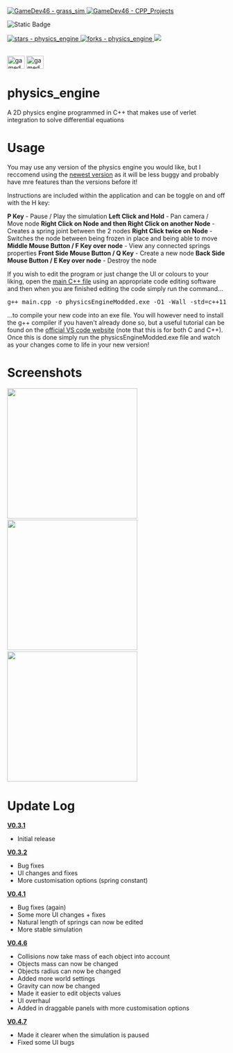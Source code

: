 <a href="https://github.com/GameDev46" title="Go to GitHub repo">
    <img src="https://img.shields.io/static/v1?label=GameDev46&message=|&color=Green&logo=github&style=for-the-badge&labelColor=1f1f22" alt="GameDev46 - grass_sim">
    <img src="https://img.shields.io/badge/Version-0.4.7-green?style=for-the-badge&labelColor=1f1f22&color=Green" alt="GameDev46 - CPP_Projects">
</a>


![Static Badge](https://img.shields.io/badge/--1f1f22?style=for-the-badge&logo=Cplusplus&logoColor=6060ef)
    
<a href="https://github.com/GameDev46/physics_engine/stargazers">
    <img src="https://img.shields.io/github/stars/GameDev46/physics_engine?style=for-the-badge&labelColor=1f1f22" alt="stars - physics_engine">
</a>
<a href="https://github.com/GameDev46/physics_engine/forks">
    <img src="https://img.shields.io/github/forks/GameDev46/physics_engine?style=for-the-badge&labelColor=1f1f22" alt="forks - physics_engine">
</a>
<a href="https://github.com/GameDev46/physics_engine/issues">
    <img src="https://img.shields.io/github/issues/GameDev46/physics_engine?style=for-the-badge&labelColor=1f1f22&color=blue"/>
 </a>

<br>
<br>

<p align="left">
<a href="https://twitter.com/gamedev46" target="blank"><img align="center" src="https://raw.githubusercontent.com/rahuldkjain/github-profile-readme-generator/master/src/images/icons/Social/twitter.svg" alt="gamedev46" height="30" width="40" /></a>
<a href="https://www.youtube.com/c/gamedev46" target="blank"><img align="center" src="https://raw.githubusercontent.com/rahuldkjain/github-profile-readme-generator/master/src/images/icons/Social/youtube.svg" alt="gamedev46" height="30" width="40" /></a>
</p>

# physics_engine

A 2D physics engine programmed in C++ that makes use of verlet integration to solve differential equations

# Usage

You may use any version of the physics engine you would like, but I reccomend using the [newest version](/Physics%20Engine%20V0.4.7) as it will be less buggy and probably have mre features than the versions before it!

Instructions are included within the application and can be toggle on and off with the H key:

**P Key** - Pause / Play the simulation
**Left Click and Hold** - Pan camera / Move node
**Right Click on Node and then Right Click on another Node** - Creates a spring joint between the 2 nodes
**Right Click twice on Node** - Switches the node between being frozen in place and being able to move
**Middle Mouse Button / F Key over node** - View any connected springs properties
**Front Side Mouse Button / Q Key** - Create a new node
**Back Side Mouse Button / E Key over node** - Destroy the node

If you wish to edit the program or just change the UI or colours to your liking, open the [main C++ file](/Physics%20Engine%20V0.4.7/main.cpp) using an appropriate code editing software and then when you are finished editing the code simply run the command...

<pre>g++ main.cpp -o physicsEngineModded.exe -O1 -Wall -std=c++11 -Wno-missing-braces -I include/ -L lib/ -lraylib -lopengl32 -lgdi32 -lwinmm</pre>

...to compile your new code into an exe file. You will however need to install the g++ compiler if you haven't already done so, but a useful tutorial can be found on the [official VS code website](https://code.visualstudio.com/docs/cpp/config-mingw) (note that this is for both C and C++). Once this is done simply run the physicsEngineModded.exe file and watch as your changes come to life in your new version!

# Screenshots

<p>
  <img src="https://github.com/GameDev46/physics_engine/assets/76485006/d313adc0-f2b4-42ff-a223-2bc998def855" height="300">
  &nbsp;
  <img src="https://github.com/GameDev46/physics_engine/assets/76485006/a3265fe3-a8b2-4650-a899-66294f30a7e4" height="300">
  &nbsp;
  <img src="https://github.com/GameDev46/physics_engine/assets/76485006/73c9a05c-dc95-4706-8455-246483210a13" height="300">
</p>

# Update Log

[**V0.3.1**](/Physics%20Engine%20V0.3.1)

- Initial release

[**V0.3.2**](/Physics%20Engine%20V0.3.2)

- Bug fixes
- UI changes and fixes
- More customisation options (spring constant)

[**V0.4.1**](/Physics%20Engine%20V0.4.1)

- Bug fixes (again)
- Some more UI changes + fixes
- Natural length of springs can now be edited
- More stable simulation

[**V0.4.6**](/Physics%20Engine%20V0.4.6)

- Collisions now take mass of each object into account
- Objects mass can now be changed
- Objects radius can now be changed
- Added more world settings
- Gravity can now be changed
- Made it easier to edit objects values
- UI overhaul
- Added in draggable panels with more customisation options

[**V0.4.7**](/Physics%20Engine%20V0.4.7)

- Made it clearer when the simulation is paused
- Fixed some UI bugs
